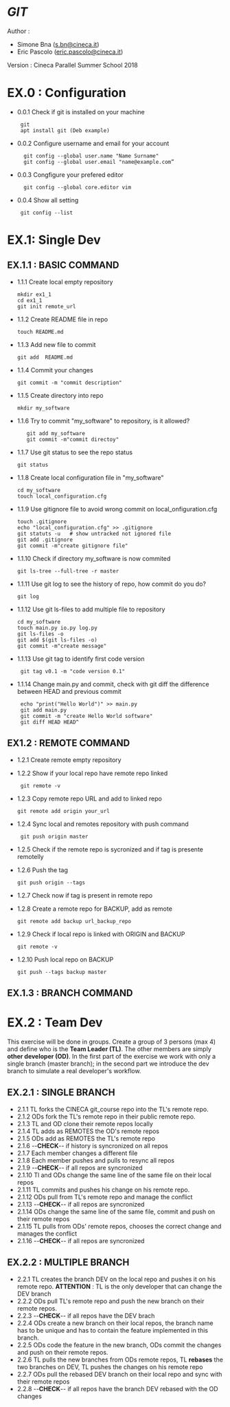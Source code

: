 ***GIT*** 
=============

Author : 
   - Simone Bna    (s.bn@cineca.it)
   - Eric Pascolo  (eric.pascolo@cineca.it)

Version :  Cineca Parallel Summer School 2018

**EX.0 : Configuration**
========================

 - 0.0.1 Check if git is installed on your machine

        git 
        apt install git (Deb example)
 - 0.0.2 Configure username and email for your account 
         
         git config --global user.name "Name Surname"
         git config --global user.email "name@example.com”

 - 0.0.3 Congfigure your prefered editor
         
         git config --global core.editor vim

 - 0.0.4 Show all setting

        git config --list 


**EX.1: Single Dev**
====================

EX.1.1 : BASIC COMMAND
-----------------------

 - 1.1.1 Create local empty repository 
      
       mkdir ex1_1
       cd ex1_1
       git init remote_url

 - 1.1.2 Create README file in repo

       touch README.md
  
 - 1.1.3 Add new file to commit
      
       git add  README.md

 - 1.1.4 Commit your changes
      
       git commit -m "commit description"

 - 1.1.5 Create directory into repo

       mkdir my_software

 - 1.1.6 Try to commit "my_software" to repository, is it allowed?

          git add my_software
          git commit -m"commit directoy" 

 - 1.1.7 Use git status to see the repo status

       git status

 - 1.1.8 Create local configuration file in "my_software"

       cd my_software
       touch local_configuration.cfg

 - 1.1.9 Use gitignore file to avoid wrong commit on local_onfiguration.cfg
       
       touch .gitignore
       echo "local_configuration.cfg" >> .gitignore
       git statuts -u   # show untracked not ignored file
       git add .gitignore
       git commit -m"create gitignore file"

 - 1.1.10 Check if directory my_software is now commited

       git ls-tree --full-tree -r master

 - 1.1.11 Use git log to see the history of repo, how commit do you do?

       git log

 - 1.1.12 Use git ls-files to add multiple file to repository
      
       cd my_software
       touch main.py io.py log.py
       git ls-files -o
       git add $(git ls-files -o)
       git commit -m"create message"

 - 1.1.13 Use git tag to identify first code version
      
        git tag v0.1 -m "code version 0.1"

 - 1.1.14 Change main.py and commit, check with git diff the difference between HEAD and previous commit
       
        echo "print("Hello World")" >> main.py
        git add main.py
        git commit -m "create Hello World software"
        git diff HEAD HEAD^

EX1.2 : REMOTE COMMAND
-----------------------

 - 1.2.1 Create remote empty repository
 - 1.2.2 Show if your local repo have remote repo linked

        git remote -v

 - 1.2.3 Copy remote repo URL and add to linked repo

       git remote add origin your_url 

 - 1.2.4 Sync local and remotes repository with push command

        git push origin master

 - 1.2.5 Check if the remote repo is sycronized and if tag is presente remotelly

 - 1.2.6 Push the tag

       git push origin --tags

 - 1.2.7 Check now if tag is present in remote repo

 - 1.2.8 Create a remote repo for BACKUP, add as remote

       git remote add backup url_backup_repo 

 - 1.2.9 Check if local repo is linked with ORIGIN and BACKUP

       git remote -v

 - 1.2.10 Push local repo on BACKUP

       git push --tags backup master

EX.1.3 : BRANCH COMMAND
------------------------



**EX.2 : Team Dev**
=========

This exercise will be done in groups. Create a group of 3 persons (max 4) and define who is the **Team Leader (TL)**. The other members are simply **other developer (OD)**. 
In the first part of the exercise we work with only a single branch (master branch); in the second part we introduce the dev branch to simulate a real developer's workflow. 

EX.2.1 : SINGLE BRANCH
-----------------------

- 2.1.1 TL forks the CINECA git_course repo into the TL's remote repo.
- 2.1.2 ODs fork the TL's remote repo in their public remote repo.
- 2.1.3 TL and OD clone their remote repos locally
- 2.1.4 TL adds as REMOTES the OD's remote repos
- 2.1.5 ODs add as REMOTES the TL's remote repo
- 2.1.6 --**CHECK**--  if history is syncronized on all repos
- 2.1.7 Each member changes a different file
- 2.1.8 Each member pushes and pulls to resync all repos
- 2.1.9 --**CHECK**-- if all repos are syncronized
- 2.1.10 Tl and ODs change the same line of the same file on their local repos
- 2.1.11 TL commits and pushes his change on his remote repo.
- 2.1.12 ODs pull from TL's remote repo and manage the conflict
- 2.1.13 --**CHECK**-- if all repos are syncronized
- 2.1.14 ODs change the same line of the same file, commit and push on their remote repos
- 2.1.15 TL pulls from ODs' remote repos, chooses the correct change and manages the conflict
- 2.1.16 --**CHECK**-- if all repos are syncronized


EX.2.2 : MULTIPLE BRANCH
-------------------------

 - 2.2.1 TL creates the branch DEV on the local repo and pushes it on his remote repo. 
   **ATTENTION** : TL is the only developer that can change the DEV branch
 - 2.2.2 ODs pull TL's remote repo and push the new branch on their remote repos.
 - 2.2.3 --**CHECK**-- if all repos have the DEV brach
 - 2.2.4 ODs create a new branch on their local repos, the branch name has to be unique and has to contain the feature implemented in this branch.
 - 2.2.5 ODs code the feature in the new branch, ODs commit the changes and push on their remote repos.
 - 2.2.6 TL pulls the new branches from ODs remote repos, TL **rebases** the two branches on DEV, TL pushes the changes on his remote repo
 - 2.2.7 ODs pull the rebased DEV branch on their local repo and sync with their remote repos
 - 2.2.8 --**CHECK**-- if all repos have the branch DEV rebased with the OD changes

